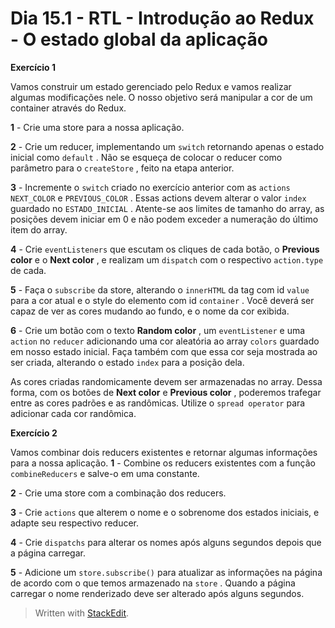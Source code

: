 # Dia 15.1 - RTL - Introdução ao Redux - O estado global da aplicação

**Exercício 1**  

Vamos construir um estado gerenciado pelo Redux e vamos realizar algumas modificações nele. O nosso objetivo será manipular a cor de um container através do Redux.

**1** - Crie uma store para a nossa aplicação.

**2** - Crie um reducer, implementando um  `switch`  retornando apenas o estado inicial como  `default`  . Não se esqueça de colocar o reducer como parâmetro para o  `createStore`  , feito na etapa anterior.

**3** - Incremente o  `switch`  criado no exercício anterior com as  `actions`  `NEXT_COLOR`  e  `PREVIOUS_COLOR`  . Essas actions devem alterar o valor  `index`  guardado no  `ESTADO_INICIAL`  . Atente-se aos limites de tamanho do array, as posições devem iniciar em 0 e não podem exceder a numeração do último item do array.

**4** - Crie  `eventListeners`  que escutam os cliques de cada botão, o  **Previous color** e o  **Next color** , e realizam um  `dispatch`  com o respectivo  `action.type`  de cada.

**5** - Faça o  `subscribe`  da store, alterando o  `innerHTML`  da tag com id  `value`  para a cor atual e o style do elemento com id  `container`  . Você deverá ser capaz de ver as cores mudando ao fundo, e o nome da cor exibida.

**6** - Crie um botão com o texto  **Random color** , um  `eventListener`  e uma  `action`  no  `reducer`  adicionando uma cor aleatória ao array  `colors`  guardado em nosso estado inicial. Faça também com que essa cor seja mostrada ao ser criada, alterando o estado  `index`  para a posição dela.

As cores criadas randomicamente devem ser armazenadas no array. Dessa forma, com os botões de **Next color** e **Previous color** , poderemos trafegar entre as cores padrões e as randômicas. Utilize o `spread operator` para adicionar cada cor randômica.

**Exercício 2**

Vamos combinar dois reducers existentes e retornar algumas informações para a nossa aplicação.
**1** - Combine os reducers existentes com a função  `combineReducers`  e salve-o em uma constante.

**2** - Crie uma store com a combinação dos reducers.

**3** - Crie  `actions`  que alterem o nome e o sobrenome dos estados iniciais, e adapte seu respectivo reducer.

**4** - Crie  `dispatchs`  para alterar os nomes após alguns segundos depois que a página carregar.

**5** - Adicione um `store.subscribe()` para atualizar as informações na página de acordo com o que temos armazenado na `store` . Quando a página carregar o nome renderizado deve ser alterado após alguns segundos.

>Written with [StackEdit](https://stackedit.io/).
